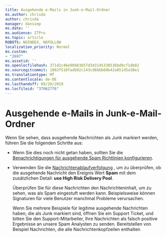 ```yaml
---
title: Ausgehende e-Mails in Junk-e-Mail-Ordner
ms.author: chrisda
author: chrisda
manager: dansimp
ms.date: ''
ms.audience: ITPro
ms.topic: article
ROBOTS: NOINDEX, NOFOLLOW
localization_priority: Normal
ms.custom:
- "2697"
ms.assetid: ''
ms.openlocfilehash: 371d2c46e9048365fd343145330536bd9cf1db82
ms.sourcegitcommit: 1002f510fadb92c143cd6bbb60b42a851d5a38e1
ms.translationtype: MT
ms.contentlocale: de-DE
ms.lasthandoff: 09/20/2019
ms.locfileid: "37062776"
---
```

# <a name="outbound-email-to-junk-email-folder"></a>Ausgehende e-Mails in Junk-e-Mail-Ordner

Wenn Sie sehen, dass ausgehende Nachrichten als Junk markiert werden, führen Sie die folgenden Schritte aus:

- Wenn Sie dies noch nicht getan haben, sollten Sie die [Benachrichtigungen für ausgehende Spam Richtlinien konfigurieren](https://docs.microsoft.com/office365/securitycompliance/configure-the-outbound-spam-policy).

- Verwenden Sie die [Nachrichtenablaufverfolgung](https://docs.microsoft.com/office365/securitycompliance/message-trace-scc) , um zu überprüfen, ob die ausgehende Nachricht den Ereignis Wert **Spam** mit dem zusätzlichen Detail: **use High Risk Delivery Pool**.

  Überprüfen Sie für diese Nachrichten den Nachrichteninhalt, um zu sehen, was als Spam eingestuft werden kann. Beispielsweise können Signaturen für viele Benutzer manchmal Probleme verursachen.

  Wenn Sie mehrere Beispiele für legitime ausgehende Nachrichten haben, die als Junk markiert sind, öffnen Sie ein Support Ticket, und bitten Sie den Support-Mitarbeiter, Ihre Nachrichten als falsch positive Ergebnisse an unsere Spam Analysten zu senden. Bereitstellen von Beispiel Nachrichten, die alle Nachrichtenkopfzeilen enthalten
